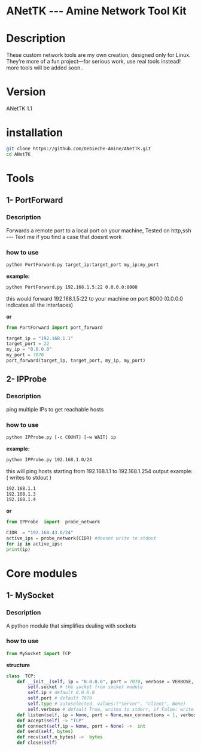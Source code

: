 # ANetTK --- Amine Network Tool Kit

# Description
These custom network tools are my own creation, designed only for Linux. They’re more of a fun project—for serious work, use real tools instead!
more tools will be added soon..

# Version

ANetTK 1.1

# installation

```bash
git clone https://github.com/Debieche-Amine/ANetTK.git
cd ANetTK
```

# Tools

## 1- PortForward

### Description

Forwards a remote port to a local port on your machine, Tested on http,ssh --- Text me if you find a case that doesnt work

### how to use
```bash
python PortForward.py target_ip:target_port my_ip:my_port
```
**example:**
```bash
python PortForward.py 192.168.1.5:22 0.0.0.0:8000
```
this would forward 192.168.1.5:22 to your machine on port 8000 (0.0.0.0 indicates all the interfaces)

**or**
```python
from PortForward import port_forward

target_ip = "192.168.1.1"
target_port = 22
my_ip = "0.0.0.0"
my_port = 7070
port_forward(target_ip, target_port, my_ip, my_port)
```

  ## 2- IPProbe
  ### Description
ping multiple IPs to get reachable hosts
### how to use
```bash
python IPProbe.py [-c COUNT] [-w WAIT] ip
```

**example:**
```bash
python IPProbe.py 192.168.1.0/24
```
this will ping hosts starting from 192.168.1.1 to 192.168.1.254
output example: ( writes to stdout )
```bash
192.168.1.1
192.168.1.3
192.168.1.4
```
**or**
```python
from IPProbe  import  probe_network

CIDR  = "192.168.43.0/24"
active_ips = probe_network(CIDR) #doesnt write to stdout
for ip in active_ips:
print(ip)
```

# Core modules

## 1- MySocket

### Description
A python module that simplifies dealing with sockets
### how to use

```python
from MySocket import TCP
```

**structure**

```python
class  TCP:
	def __init__(self, ip = "0.0.0.0", port = 7070, verbose = VERBOSE, reuse = REUSE)
		self.socket # the socket from socket module
		self.ip # default 0.0.0.0
		self.port # default 7070
		self.type # autoselected, values:("server", "client", None)
		self.verbose # default True, writes to stderr, if False: write nothing
	def listen(self, ip = None, port = None,max_connections = 1, verbose = True)
	def accept(self) -> "TCP"
	def connect(self,ip = None, port = None) ->  int
	def send(self, bytes)
	def recv(self,n_bytes) ->  bytes
	def close(self)
```
